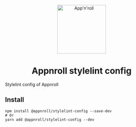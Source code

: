 <p align="center">
  <a href="https://appnroll.com">
    <img alt="App'n'roll" src="https://appnroll.com/img/appnroll-logotype.svg" width="160" />
  </a>
</p>
<h1 align="center">
  Appnroll stylelint config 
</h1>
Stylelint config of Appnroll

## Install

```
npm install @appnroll/stylelint-config --save-dev
# Or
yarn add @appnroll/stylelint-config --dev
```

